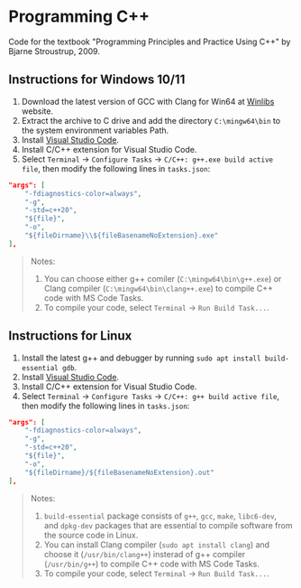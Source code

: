 # Programming C++

Code for the textbook "Programming Principles and Practice Using C++" by Bjarne Stroustrup, 2009.

## Instructions for Windows 10/11

1. Download the latest version of GCC with Clang for Win64 at [Winlibs](https://winlibs.com/) website.
2. Extract the archive to C drive and add the directory `C:\mingw64\bin` to the system environment variables Path.
3. Install [Visual Studio Code](https://code.visualstudio.com/).
4. Install C/C++ extension for Visual Studio Code.
5. Select `Terminal` -> `Configure Tasks` -> `C/C++: g++.exe build active file`, then modify the following lines in `tasks.json`:

```json
"args": [
	"-fdiagnostics-color=always",
	"-g",
	"-std=c++20",
	"${file}",
	"-o",
	"${fileDirname}\\${fileBasenameNoExtension}.exe"
],
```

> Notes:
> 1. You can choose either g++ comiler (`C:\mingw64\bin\g++.exe`) or Clang compiler (`C:\mingw64\bin\clang++.exe`) to compile C++ code with MS Code Tasks.
> 2. To compile your code, select `Terminal` -> `Run Build Task...`.

## Instructions for Linux

1. Install the latest g++ and debugger by running `sudo apt install build-essential gdb`.
2. Install [Visual Studio Code](https://code.visualstudio.com/).
3. Install C/C++ extension for Visual Studio Code.
4. Select `Terminal` -> `Configure Tasks` -> `C/C++: g++ build active file`, then modify the following lines in `tasks.json`:

```json
"args": [
	"-fdiagnostics-color=always",
	"-g",
	"-std=c++20",
	"${file}",
	"-o",
	"${fileDirname}/${fileBasenameNoExtension}.out"
],
```
> Notes:
> 1. `build-essential` package consists of `g++`, `gcc`, `make`, `libc6-dev`, and `dpkg-dev` packages that are essential to compile software from the source code in Linux.
> 2. You can install Clang compiler (`sudo apt install clang`) and choose it (`/usr/bin/clang++`) insterad of g++ compiler (`/usr/bin/g++`) to compile C++ code with MS Code Tasks.
> 3. To compile your code, select `Terminal` -> `Run Build Task...`.
